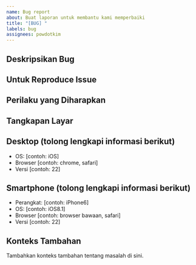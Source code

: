 ```yaml
---
name: Bug report
about: Buat laporan untuk membantu kami memperbaiki
title: "[BUG] "
labels: bug
assignees: powdotkim
---
```


## Deskripsikan Bug

<!-- Deskripsi yang jelas dan ringkas tentang apa yang menjadi bug. -->

## Untuk Reproduce Issue

<!-- Langkah-langkah untuk reproduce issue:
1. Buka '...'
2. Klik pada '....'
3. Gulir ke bawah ke '....'
4. Lihat kesalahan -->

## Perilaku yang Diharapkan

<!-- Deskripsi yang jelas dan ringkas tentang apa yang seharusnya terjadi. -->

## Tangkapan Layar

<!-- Jika relevan, tambahkan tangkapan layar untuk membantu menjelaskan masalah Anda. -->

## Desktop (tolong lengkapi informasi berikut)

-   OS: [contoh: iOS]
-   Browser [contoh: chrome, safari]
-   Versi [contoh: 22]

## Smartphone (tolong lengkapi informasi berikut)

-   Perangkat: [contoh: iPhone6]
-   OS: [contoh: iOS8.1]
-   Browser [contoh: browser bawaan, safari]
-   Versi [contoh: 22]

## Konteks Tambahan

Tambahkan konteks tambahan tentang masalah di sini.
